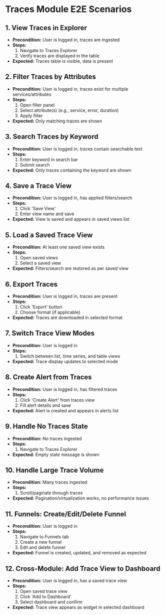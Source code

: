 # Traces Module E2E Scenarios

## 1. View Traces in Explorer

- **Precondition:** User is logged in, traces are ingested
- **Steps:**
  1. Navigate to Traces Explorer
  2. Verify traces are displayed in the table
- **Expected:** Traces table is visible, data is present

## 2. Filter Traces by Attributes

- **Precondition:** User is logged in, traces exist for multiple services/attributes
- **Steps:**
  1. Open filter panel
  2. Select attribute(s) (e.g., service, error, duration)
  3. Apply filter
- **Expected:** Only matching traces are shown

## 3. Search Traces by Keyword

- **Precondition:** User is logged in, traces contain searchable text
- **Steps:**
  1. Enter keyword in search bar
  2. Submit search
- **Expected:** Only traces containing the keyword are shown

## 4. Save a Trace View

- **Precondition:** User is logged in, has applied filters/search
- **Steps:**
  1. Click 'Save View'
  2. Enter view name and save
- **Expected:** View is saved and appears in saved views list

## 5. Load a Saved Trace View

- **Precondition:** At least one saved view exists
- **Steps:**
  1. Open saved views
  2. Select a saved view
- **Expected:** Filters/search are restored as per saved view

## 6. Export Traces

- **Precondition:** User is logged in, traces are present
- **Steps:**
  1. Click 'Export' button
  2. Choose format (if applicable)
- **Expected:** Traces are downloaded in selected format

## 7. Switch Trace View Modes

- **Precondition:** User is logged in
- **Steps:**
  1. Switch between list, time series, and table views
- **Expected:** Trace display updates to selected mode

## 8. Create Alert from Traces

- **Precondition:** User is logged in, has filtered traces
- **Steps:**
  1. Click 'Create Alert' from traces view
  2. Fill alert details and save
- **Expected:** Alert is created and appears in alerts list

## 9. Handle No Traces State

- **Precondition:** No traces ingested
- **Steps:**
  1. Navigate to Traces Explorer
- **Expected:** Empty state message is shown

## 10. Handle Large Trace Volume

- **Precondition:** Many traces ingested
- **Steps:**
  1. Scroll/paginate through traces
- **Expected:** Pagination/virtualization works, no performance issues

## 11. Funnels: Create/Edit/Delete Funnel

- **Precondition:** User is logged in
- **Steps:**
  1. Navigate to Funnels tab
  2. Create a new funnel
  3. Edit and delete funnel
- **Expected:** Funnel is created, updated, and removed as expected

## 12. Cross-Module: Add Trace View to Dashboard

- **Precondition:** User is logged in, has a saved trace view
- **Steps:**
  1. Open saved trace view
  2. Click 'Add to Dashboard'
  3. Select dashboard and confirm
- **Expected:** Trace view appears as widget in selected dashboard
